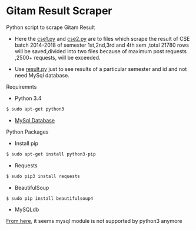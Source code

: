 # Gitam Result Scraper

Python script to scrape Gitam Result 

* Here the [cse1.py](https://github.com/shubhamc183/GitamResultScrapper/blob/master/cse1.py) and [cse2.py](https://github.com/shubhamc183/GitamResultScrapper/blob/master/cse2.py) are to files which scrape the result of CSE batch 2014-2018 of semester 1st,2nd,3rd and 4th sem ,total 21780 rows will be saved,divided into two files because of maximum post requests ,2500+ requests, will be exceeded.

* Use [result.py](https://github.com/shubhamc183/GitamResultScrapper/blob/master/cse2.py) just to see results of a particular semester and id and not need MySql database.


Requiremnts
* Python 3.4

```sh
$ sudo apt-get python3
```
* [MySql Database](http://www.tutorialspoint.com/mysql/mysql-installation.htm)

Python Packages
 * Install pip

 ```sh
$ sudo apt-get install python3-pip
```

 * Requests
  
 ```sh
 $ sudo pip3 install requests
 ```
 * BeautifulSoup
 
 ```sh
 $ sudo pip install beautifulsoup4
 ```
 * MySQLdb
  
 [From here](http://www.tutorialspoint.com/python/python_database_access.htm), it seems mysql module is not supported by python3 anymore

